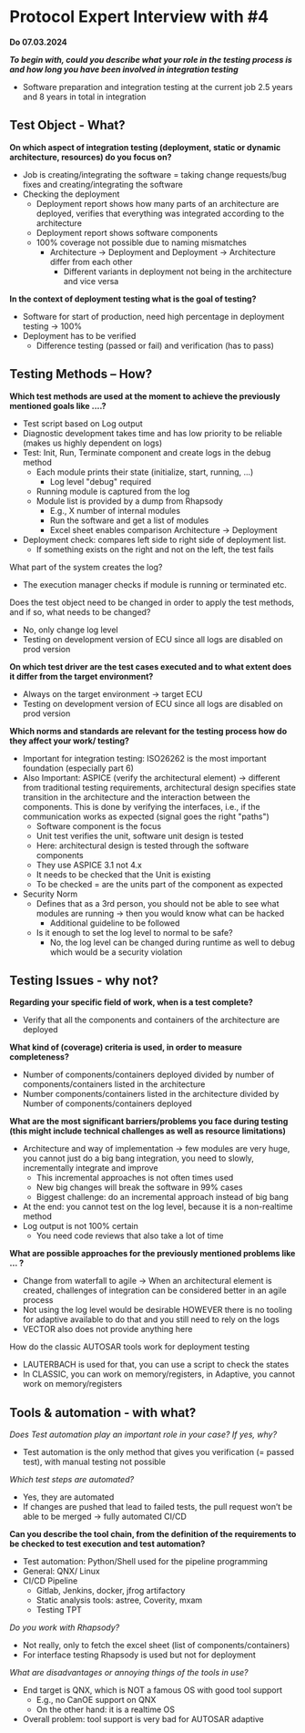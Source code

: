 # Protocol Expert Interview with #4

**Do 07.03.2024**

_**To begin with, could you describe what your role in the testing process is and how long you have been involved in integration testing**_
- Software preparation and integration testing at the current job 2.5 years and 8 years in total in integration

## Test Object - What?

**On which aspect of integration testing (deployment, static or dynamic architecture, resources) do you focus on?**
- Job is creating/integrating the software = taking change requests/bug fixes and creating/integrating the software
- Checking the deployment
  - Deployment report shows how many parts of an architecture are deployed, verifies that everything was integrated according to the architecture
  - Deployment report shows software components
  - 100% coverage not possible due to naming mismatches
    - Architecture &rarr; Deployment and Deployment &rarr; Architecture differ from each other
      - Different variants in deployment not being in the architecture and vice versa

**In the context of deployment testing what is the goal of testing?**
- Software for start of production, need high percentage in deployment testing &rarr; 100%
- Deployment has to be verified
  - Difference testing (passed or fail) and verification (has to pass)

## Testing Methods – How?

**Which test methods are used at the moment to achieve the previously mentioned goals like ....?**
- Test script based on Log output
- Diagnostic development takes time and has low priority to be reliable (makes us highly dependent on logs)
- Test: Init, Run, Terminate component and create logs in the debug method
  - Each module prints their state (initialize, start, running, ...)
    - Log level "debug" required
  - Running module is captured from the log
  - Module list is provided by a dump from Rhapsody
    - E.g., X number of internal modules
    - Run the software and get a list of modules
    - Excel sheet enables comparison Architecture &rarr; Deployment
- Deployment check: compares left side to right side of deployment list.
  - If something exists on the right and not on the left, the test fails

What part of the system creates the log?
- The execution manager checks if module is running or terminated etc.

Does the test object need to be changed in order to apply the test methods, and if so, what needs to be changed?
- No, only change log level
- Testing on development version of ECU since all logs are disabled on prod version

**On which test driver are the test cases executed and to what extent does it differ from the target environment?**
- Always on the target environment &rarr; target ECU
- Testing on development version of ECU since all logs are disabled on prod version

**Which norms and standards are relevant for the testing process how do they affect your work/ testing?**
- Important for integration testing: ISO26262 is the most important foundation (especially part 6)
- Also Important: ASPICE (verify the architectural element) &rarr; different from traditional testing requirements, architectural design specifies state transition in the architecture and the interaction between the components. This is done by verifying the interfaces, i.e., if the communication works as expected (signal goes the right "paths")
  - Software component is the focus
  - Unit test verifies the unit, software unit design is tested
  - Here: architectural design is tested through the software components
  - They use ASPICE 3.1 not 4.x
  - It needs to be checked that the Unit is existing
  - To be checked = are the units part of the component as expected
- Security Norm
  - Defines that as a 3rd person, you should not be able to see what modules are running &rarr; then you would know what can be hacked
    - Additional guideline to be followed
  - Is it enough to set the log level to normal to be safe?
    - No, the log level can be changed during runtime as well to debug which would be a security violation

## Testing Issues - why not?

**Regarding your specific field of work, when is a test complete?**
- Verify that all the components and containers of the architecture are deployed

**What kind of (coverage) criteria is used, in order to measure completeness?**
- Number of components/containers deployed divided by number of components/containers listed in the architecture
- Number components/containers listed in the architecture divided by Number of components/containers deployed

**What are the most significant barriers/problems you face during testing (this might include technical challenges as well as resource limitations)**
- Architecture and way of implementation &rarr; few modules are very huge, you cannot just do a big bang integration, you need to slowly, incrementally integrate and improve
  - This incremental approaches is not often times used
  - New big changes will break the software in 99% cases
  - Biggest challenge: do an incremental approach instead of big bang
- At the end: you cannot test on the log level, because it is a non-realtime method
- Log output is not 100% certain
  - You need code reviews that also take a lot of time

**What are possible approaches for the previously mentioned problems like ... ?**
- Change from waterfall to agile &rarr; When an architectural element is created, challenges of integration can be considered better in an agile process
- Not using the log level would be desirable HOWEVER there is no tooling for adaptive available to do that and you still need to rely on the logs
- VECTOR also does not provide anything here

How do the classic AUTOSAR tools work for deployment testing
- LAUTERBACH is used for that, you can use a script to check the states
- In CLASSIC, you can work on memory/registers, in Adaptive, you cannot work on memory/registers

## Tools & automation - with what?

_Does Test automation play an important role in your case? If yes, why?_
- Test automation is the only method that gives you verification (= passed test), with manual testing not possible

_Which test steps are automated?_
- Yes, they are automated
- If changes are pushed that lead to failed tests, the pull request won’t be able to be merged &rarr; fully automated CI/CD

**Can you describe the tool chain, from the definition of the requirements to be checked to test execution and test automation?**
- Test automation: Python/Shell used for the pipeline programming
- General: QNX/ Linux
- CI/CD Pipeline
  - Gitlab, Jenkins, docker, jfrog artifactory
  - Static analysis tools: astree, Coverity, mxam
  - Testing TPT

_Do you work with Rhapsody?_
- Not really, only to fetch the excel sheet (list of components/containers)
- For interface testing Rhapsody is used but not for deployment

_What are disadvantages or annoying things of the tools in use?_
- End target is QNX, which is NOT a famous OS with good tool support
  - E.g., no CanOE support on QNX
  - On the other hand: it is a realtime OS
- Overall problem: tool support is very bad for AUTOSAR adaptive